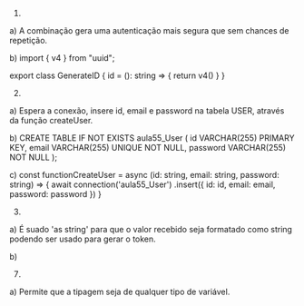 1.
a) A combinação gera uma autenticação mais segura que sem chances de repetição.

b)
import { v4 } from "uuid";

export class GenerateID {
    id = (): string => {
        return v4()
    }
}

2.
a) Espera a conexão, insere id, email e password na tabela USER, através da função createUser.

b)
CREATE TABLE IF NOT EXISTS aula55_User (
    id VARCHAR(255) PRIMARY KEY,
    email VARCHAR(255) UNIQUE NOT NULL,
    password VARCHAR(255) NOT NULL
);

c)
const functionCreateUser = async (id: string, email: string, password: string) => {
    await connection('aula55_User')
        .insert({
            id: id,
            email: email,
            password: password
        })
}

3.
a) É suado 'as string' para que o valor recebido seja formatado como string podendo ser usado para gerar o token.

b)

7.
a) Permite que a tipagem seja de qualquer tipo de variável.




